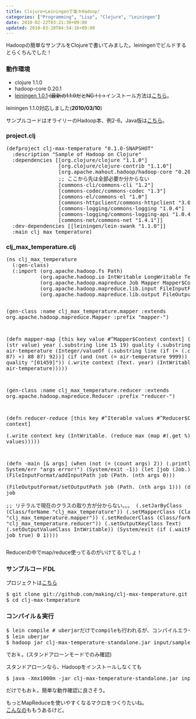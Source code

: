 ```yaml
---
title: Clojure+Leiningenで楽々Hadoop!
categories: ["Programming", "Lisp", "Clojure", "Leiningen"]
date: 2010-02-22T03:21:30+09:00
updated: 2010-03-20T04:54:16+09:00
---
```


<p>
Hadoopの簡単なサンプルをClojureで書いてみました。leiningenでビルドするとらくちんでした！
</p>
<h3>動作環境</h3>
<ul>
<li>clojure 1.1.0</li>
<li>hadoop-core 0.20.1</li>
<li><a href="http://github.com/technomancy/leiningen/tarball/1.0.1">leiningen 1.0.1</a><s> (最新の1.1.0だとNG！)</s>→インストール方法は<a href="http://blog.ik.am/entry/view/id/13/title/Leiningen%E3%82%A4%E3%83%B3%E3%82%B9%E3%83%88%E3%83%BC%E3%83%AB/">こちら</a>。</li>
</ul>
<p>leiningen 1.1.0対応しました(<strong>2010/03/10</strong>)</p>
<p>
サンプルコードはオライリーのHadoop本、例2-6。Java版は<a href="http://github.com/tomwhite/hadoop-book/raw/master/src/main/ch02/java/NewMaxTemperature.java">こちら</a>。
</p>
<h3>project.clj</h3>
<pre class="prettyprint">
(defproject clj-max-temperature "0.1.0-SNAPSHOT" 
  :description "Sample of Hadoop on Clojure" 
  :dependencies [[org.clojure/clojure "1.1.0"]
                 [org.clojure/clojure-contrib "1.1.0"]
                 [org.apache.mahout.hadoop/hadoop-core "0.20.1"]
                 ;; ここから先は全部必要か分からない
                 [commons-cli/commons-cli "1.2"]
                 [commons-codec/commons-codec "1.3"]
                 [commons-el/commons-el "1.0"]
                 [commons-httpclient/commons-httpclient "3.0.1"]
                 [commons-logging/commons-logging "1.0.4"]
                 [commons-logging/commons-logging-api "1.0.4"]
                 [commons-net/commons-net "1.4.1"]]
  :dev-dependencies [[leiningen/lein-swank "1.1.0"]]
  :main clj_max_temperature)
</pre>
<h3>clj_max_temperature.clj</h3>
<pre class="prettyprint">
(ns clj_max_temperature
  (:gen-class)
  (:import (org.apache.hadoop.fs Path)
           (org.apache.hadoop.io IntWritable LongWritable Text)
           (org.apache.hadoop.mapreduce Job Mapper Mapper$Context Reducer Reducer$Context)
           (org.apache.hadoop.mapreduce.lib.input FileInputFormat)
           (org.apache.hadoop.mapreduce.lib.output FileOutputFormat)))

(gen-class 
 :name clj_max_temperature.mapper
 :extends org.apache.hadoop.mapreduce.Mapper
 :prefix "mapper-")

(defn mapper-map [this key value #^Mapper$Context context]
  (let [line (str value)
        year (.substring line 15 19)
        quality (.substring line 92 93)
        air-temperature (Integer/valueOf 
                         (.substring line 
                                     (if (= (.charAt line 87) \+) 88 87)
                                     92))]
    (if (and (not (= air-temperature 9999))
             (.matches quality "[01459]"))
      (.write context (Text. year) (IntWritable. air-temperature)))))

(gen-class
 :name clj_max_temperature.reducer
 :extends org.apache.hadoop.mapreduce.Reducer
 :prefix "reducer-")

(defn reducer-reduce [this key #^Iterable values #^Reducer$Context context]  
  (.write context key (IntWritable. (reduce max (map #(.get %) values)))))

(defn -main [& args]
  (when (not (= (count args) 2))
    (.println System/err "args error!")
    (System/exit -1))
  (let [job (Job.)]
    (FileInputFormat/addInputPath job (Path. (nth args 0)))    
    (FileOutputFormat/setOutputPath job (Path. (nth args 1)))
    (doto job      
      ;; リテラルで現在のクラスの取り方が分からない。。。
      (.setJarByClass (Class/forName "clj_max_temperature"))
      (.setMapperClass (Class/forName "clj_max_temperature.mapper"))
      (.setReducerClass (Class/forName "clj_max_temperature.reducer"))
      (.setOutputKeyClass Text)
      (.setOutputValueClass IntWritable))
    (System/exit (if (.waitForCompletion job true) 0 1))))
</pre>
<p>Reducerの中でmap/reduce使ってるのがいけてるでしょ！</p>
<h3>サンプルコードDL</h3>
<p>プロジェクトは<a href="http://github.com/making/clj-max-temperature">こちら</a></p>
<pre class="prettyprint">
$ git clone git://github.com/making/clj-max-temperature.git
$ cd clj-max-temperature
</pre>
<h3>コンパイル＆実行</h3>
<pre class="prettyprint">
$ lein compile # uberjarだけでcompileも行われるが、コンパイルエラーが発生してもjar作成に進むので開発時は別に実行した方が良い
$ lein uberjar
$ hadoop jar clj-max-temperature-standalone.jar input/sample.txt output
</pre>
<p>
でおｋ。(スタンドアローンモードでのみ確認)<br />
</p>
<p>
スタンドアローンなら、Hadoopをインストールしなくても
</p>
<pre class="prettyprint">
$ java -Xmx1000m -jar clj-max-temperature-standalone.jar input/sample.txt output
</pre>
<p>
だけでもおｋ。簡単な動作確認に良さそう。<br />
</p>
<p>
もっとMapReduceを使いやすくなるマクロをつくりたいね。<br />
<a href="http://github.com/stuartsierra/clojure-hadoop">こんなの</a>ももうあるけど。
</p>
